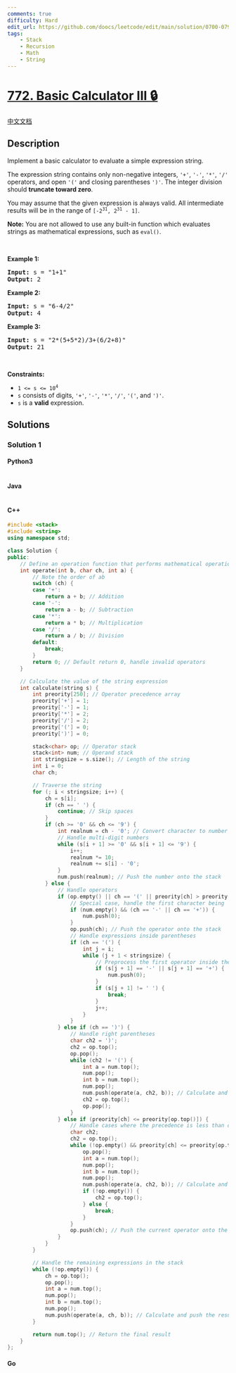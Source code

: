 ```yaml
---
comments: true
difficulty: Hard
edit_url: https://github.com/doocs/leetcode/edit/main/solution/0700-0799/0772.Basic%20Calculator%20III/README_EN.md
tags:
    - Stack
    - Recursion
    - Math
    - String
---
```


<!-- problem:start -->

# [772. Basic Calculator III 🔒](https://leetcode.com/problems/basic-calculator-iii)

[中文文档](/solution/0700-0799/0772.Basic%20Calculator%20III/README.md)

## Description

<!-- description:start -->

<p>Implement a basic calculator to evaluate a simple expression string.</p>

<p>The expression string contains only non-negative integers, <code>&#39;+&#39;</code>, <code>&#39;-&#39;</code>, <code>&#39;*&#39;</code>, <code>&#39;/&#39;</code> operators, and open <code>&#39;(&#39;</code> and closing parentheses <code>&#39;)&#39;</code>. The integer division should <strong>truncate toward zero</strong>.</p>

<p>You may assume that the given expression is always valid. All intermediate results will be in the range of <code>[-2<sup>31</sup>, 2<sup>31</sup> - 1]</code>.</p>

<p><strong>Note:</strong> You are not allowed to use any built-in function which evaluates strings as mathematical expressions, such as <code>eval()</code>.</p>

<p>&nbsp;</p>
<p><strong class="example">Example 1:</strong></p>

<pre>
<strong>Input:</strong> s = &quot;1+1&quot;
<strong>Output:</strong> 2
</pre>

<p><strong class="example">Example 2:</strong></p>

<pre>
<strong>Input:</strong> s = &quot;6-4/2&quot;
<strong>Output:</strong> 4
</pre>

<p><strong class="example">Example 3:</strong></p>

<pre>
<strong>Input:</strong> s = &quot;2*(5+5*2)/3+(6/2+8)&quot;
<strong>Output:</strong> 21
</pre>

<p>&nbsp;</p>
<p><strong>Constraints:</strong></p>

<ul>
	<li><code>1 &lt;= s &lt;= 10<sup>4</sup></code></li>
	<li><code>s</code> consists of digits, <code>&#39;+&#39;</code>, <code>&#39;-&#39;</code>, <code>&#39;*&#39;</code>, <code>&#39;/&#39;</code>, <code>&#39;(&#39;</code>,&nbsp;and&nbsp;<code>&#39;)&#39;</code>.</li>
	<li><code>s</code> is a <strong>valid</strong> expression.</li>
</ul>

<!-- description:end -->

## Solutions

<!-- solution:start -->

### Solution 1

<!-- tabs:start -->

#### Python3

```python

```

#### Java

```java

```

#### C++

```cpp
#include <stack>
#include <string>
using namespace std;

class Solution {
public:
    // Define an operation function that performs mathematical operations based on the operator
    int operate(int b, char ch, int a) {
        // Note the order of ab
        switch (ch) {
        case '+':
            return a + b; // Addition
        case '-':
            return a - b; // Subtraction
        case '*':
            return a * b; // Multiplication
        case '/':
            return a / b; // Division
        default:
            break;
        }
        return 0; // Default return 0, handle invalid operators
    }

    // Calculate the value of the string expression
    int calculate(string s) {
        int preority[250]; // Operator precedence array
        preority['+'] = 1;
        preority['-'] = 1;
        preority['*'] = 2;
        preority['/'] = 2;
        preority['('] = 0;
        preority[')'] = 0;

        stack<char> op; // Operator stack
        stack<int> num; // Operand stack
        int stringsize = s.size(); // Length of the string
        int i = 0;
        char ch;

        // Traverse the string
        for (; i < stringsize; i++) {
            ch = s[i];
            if (ch == ' ') {
                continue; // Skip spaces
            }
            if (ch >= '0' && ch <= '9') {
                int realnum = ch - '0'; // Convert character to number
                // Handle multi-digit numbers
                while (s[i + 1] >= '0' && s[i + 1] <= '9') {
                    i++;
                    realnum *= 10;
                    realnum += s[i] - '0';
                }
                num.push(realnum); // Push the number onto the stack
            } else {
                // Handle operators
                if (op.empty() || ch == '(' || preority[ch] > preority[op.top()]) {
                    // Special case, handle the first character being '-' or '+'
                    if (num.empty() && (ch == '-' || ch == '+')) {
                        num.push(0);
                    }
                    op.push(ch); // Push the operator onto the stack
                    // Handle expressions inside parentheses
                    if (ch == '(') {
                        int j = i;
                        while (j + 1 < stringsize) {
                            // Preprocess the first operator inside the parentheses
                            if (s[j + 1] == '-' || s[j + 1] == '+') {
                                num.push(0);
                            }
                            if (s[j + 1] != ' ') {
                                break;
                            }
                            j++;
                        }
                    }
                } else if (ch == ')') {
                    // Handle right parentheses
                    char ch2 = ')';
                    ch2 = op.top();
                    op.pop();
                    while (ch2 != '(') {
                        int a = num.top();
                        num.pop();
                        int b = num.top();
                        num.pop();
                        num.push(operate(a, ch2, b)); // Calculate and push the result
                        ch2 = op.top();
                        op.pop();
                    }
                } else if (preority[ch] <= preority[op.top()]) {
                    // Handle cases where the precedence is less than or equal to the top of the stack
                    char ch2;
                    ch2 = op.top();
                    while (!op.empty() && preority[ch] <= preority[op.top()] && ch2 != '(') {
                        op.pop();
                        int a = num.top();
                        num.pop();
                        int b = num.top();
                        num.pop();
                        num.push(operate(a, ch2, b)); // Calculate and push the result
                        if (!op.empty()) {
                            ch2 = op.top();
                        } else {
                            break;
                        }
                    }
                    op.push(ch); // Push the current operator onto the stack
                }
            }
        }

        // Handle the remaining expressions in the stack
        while (!op.empty()) {
            ch = op.top();
            op.pop();
            int a = num.top();
            num.pop();
            int b = num.top();
            num.pop();
            num.push(operate(a, ch, b)); // Calculate and push the result
        }

        return num.top(); // Return the final result
    }
};
```

#### Go

```go

```

<!-- tabs:end -->

<!-- solution:end -->

<!-- problem:end -->
